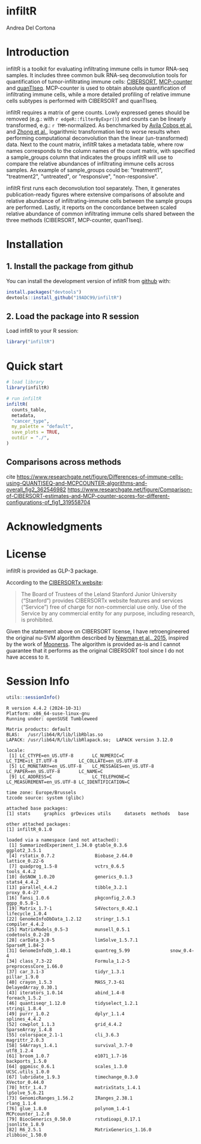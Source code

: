 # infiltR

Andrea Del Cortona

# Introduction

infiltR is a toolkit for evaluating infiltrating immune cells in tumor RNA-seq samples. It includes three common bulk RNA-seq deconvolution tools for quantification of tumor-infiltrating immune cells: [CIBERSORT](https://doi.org/10.1038/nmeth.3337), [MCP-counter](https://doi.org/10.1186/s13059-016-1070-5) and [quanTIseq](https://doi.org/10.1186/s13073-019-0638-6). MCP-counter is used to obtain absolute quantification of infiltrating immune cells, while a more detailed profiling of relative immune cells subtypes is performed with CIBERSORT and quanTIseq.

infiltR requires a matrix of gene counts. Lowly expressed genes should be removed (e.g.: with `r edgeR::filterByExpr()`) and counts can be linearly transformed, e.g.: `r TMM`-normalized. As benchmarked by [Avila Cobos et al.](https://doi.org/10.1038/s41467-020-19015-1) and [Zhong et al.](https://doi.org/10.1038/nmeth.1830), logarithmic transformation led to worse results when performing computational deconvolution than the linear (un-transformed) data. Next to the count matrix, infiltR takes a metadata table, where row names corresponds to the column names of the count matrix, with specified a sample_groups column that indicates the groups infiltR will use to compare the relative abundances of infiltrating immune cells across samples. An example of sample_groups could be: "treatment1", "treatment2", "untreated", or "responsive", "non-responsive".

infiltR first runs each deconvolution tool separately. Then, it generates publication-ready figures where extensive comparisons of absolute and relative abundance of infiltrating-immune cells between the sample groups are performed. Lastly, it reports on the concordance between scaled relative abundance of common infiltrating immune cells shared between the three methods (CIBERSORT, MCP-counter, quanTIseq).


# Installation

## 1. Install the package from github

You can install the development version of infiltR from [github](https://github.com/19ADC99/infiltR) with:

``` r
install.packages("devtools")
devtools::install_github("19ADC99/infiltR")
```

## 2. Load the package into R session

Load infitR to your R session:

``` r
library("infiltR")
```


# Quick start

``` r
# load library
library(infiltR)

# run infiltR
infiltR(
  counts_table,
  metadata,
  "cancer_type",
  my_palette = "default",
  save_plots = TRUE,
  outdir = "./",
)

```



## Comparisons across methods

cite
https://www.researchgate.net/figure/Differences-of-immune-cells-using-QUANTISEQ-and-MCPCOUNTER-algorithms-and-overall_fig2_362546982
https://www.researchgate.net/figure/Comparison-of-CIBERSORT-estimates-and-MCP-counter-scores-for-different-configurations-of_fig1_319558704



# Acknowledgments



# License

infiltR is provided as GLP-3 package.

According to the [CIBERSORTx website](https://cibersortx.stanford.edu/#myModalagree):

> The Board of Trustees of the Leland Stanford Junior University (“Stanford”) provides CIBERSORTx website features and services (“Service”) free of charge for non-commercial use only. Use of the Service by any commercial entity for any purpose, including research, is prohibited.

Given the statement above on CIBERSORT license, I have retroengineered the original nu-SVM algorithm described by [Newman et al., 2015](https://doi.org/10.1038/nmeth.3337), inspired by the work of [Moonerss](https://github.com/Moonerss/). The algorithm is provided as-is and I cannot guarantee that it performs as the original CIBERSORT tool since I do not have access to it.


# Session Info


``` r
utils::sessionInfo()
```

```
R version 4.4.2 (2024-10-31)
Platform: x86_64-suse-linux-gnu
Running under: openSUSE Tumbleweed

Matrix products: default
BLAS:   /usr/lib64/R/lib/libRblas.so 
LAPACK: /usr/lib64/R/lib/libRlapack.so;  LAPACK version 3.12.0

locale:
 [1] LC_CTYPE=en_US.UTF-8       LC_NUMERIC=C               LC_TIME=it_IT.UTF-8        LC_COLLATE=en_US.UTF-8    
 [5] LC_MONETARY=en_US.UTF-8    LC_MESSAGES=en_US.UTF-8    LC_PAPER=en_US.UTF-8       LC_NAME=C                 
 [9] LC_ADDRESS=C               LC_TELEPHONE=C             LC_MEASUREMENT=en_US.UTF-8 LC_IDENTIFICATION=C       

time zone: Europe/Brussels
tzcode source: system (glibc)

attached base packages:
[1] stats     graphics  grDevices utils     datasets  methods   base     

other attached packages:
[1] infiltR_0.1.0

loaded via a namespace (and not attached):
 [1] SummarizedExperiment_1.34.0 gtable_0.3.6                ggplot2_3.5.1              
 [4] rstatix_0.7.2               Biobase_2.64.0              lattice_0.22-6             
 [7] quadprog_1.5-8              vctrs_0.6.5                 tools_4.4.2                
[10] doSNOW_1.0.20               generics_0.1.3              stats4_4.4.2               
[13] parallel_4.4.2              tibble_3.2.1                proxy_0.4-27               
[16] fansi_1.0.6                 pkgconfig_2.0.3             ggpp_0.5.8-1               
[19] Matrix_1.7-1                S4Vectors_0.42.1            lifecycle_1.0.4            
[22] GenomeInfoDbData_1.2.12     stringr_1.5.1               compiler_4.4.2             
[25] MatrixModels_0.5-3          munsell_0.5.1               codetools_0.2-20           
[28] carData_3.0-5               limSolve_1.5.7.1            SparseM_1.84-2             
[31] GenomeInfoDb_1.40.1         quantreg_5.99               snow_0.4-4                 
[34] class_7.3-22                Formula_1.2-5               preprocessCore_1.66.0      
[37] car_3.1-3                   tidyr_1.3.1                 pillar_1.9.0               
[40] crayon_1.5.3                MASS_7.3-61                 DelayedArray_0.30.1        
[43] iterators_1.0.14            abind_1.4-8                 foreach_1.5.2              
[46] quantiseqr_1.12.0           tidyselect_1.2.1            stringi_1.8.4              
[49] purrr_1.0.2                 dplyr_1.1.4                 splines_4.4.2              
[52] cowplot_1.1.3               grid_4.4.2                  SparseArray_1.4.8          
[55] colorspace_2.1-1            cli_3.6.3                   magrittr_2.0.3             
[58] S4Arrays_1.4.1              survival_3.7-0              utf8_1.2.4                 
[61] broom_1.0.7                 e1071_1.7-16                backports_1.5.0            
[64] ggpmisc_0.6.1               scales_1.3.0                UCSC.utils_1.0.0           
[67] lubridate_1.9.3             timechange_0.3.0            XVector_0.44.0             
[70] httr_1.4.7                  matrixStats_1.4.1           lpSolve_5.6.21             
[73] GenomicRanges_1.56.2        IRanges_2.38.1              rlang_1.1.4                
[76] glue_1.8.0                  polynom_1.4-1               MCPcounter_1.2.0           
[79] BiocGenerics_0.50.0         rstudioapi_0.17.1           jsonlite_1.8.9             
[82] R6_2.5.1                    MatrixGenerics_1.16.0       zlibbioc_1.50.0
```
